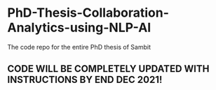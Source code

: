 # PhD-Thesis-Collaboration-Analytics-using-NLP-AI
The code repo for the entire PhD thesis of Sambit
## CODE WILL BE COMPLETELY UPDATED WITH INSTRUCTIONS BY END DEC 2021!
